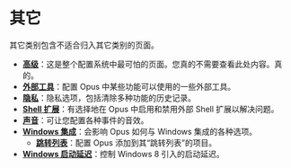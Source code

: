 # 其它

其它类别包含不适合归入其它类别的页面。

- **[高级](/Manual/preferences/preferences_categories/miscellaneous/advanced_options.zh.md)**：这是整个配置系统中最可怕的页面。您真的不需要查看此处内容。真的。
- **[外部工具](/Manual/preferences/preferences_categories/miscellaneous/external_tools.zh.md)**：配置 Opus 中某些功能可以使用的一些外部工具。
- **[隐私](/Manual/preferences/preferences_categories/miscellaneous/privacy.zh.md)**：隐私选项，包括清除多种功能的历史记录。
- **[ Shell 扩展](/Manual/preferences/preferences_categories/miscellaneous/shell_extensions.zh.md)**：有选择地在 Opus 中启用和禁用外部 Shell 扩展以解决问题。
- **[声音](/Manual/preferences/preferences_categories/miscellaneous/sounds.zh.md)**：可让您配置各种事件的音效。
- **[Windows 集成](/Manual/preferences/preferences_categories/miscellaneous/windows_integration/README.zh.md)**：会影响 Opus 如何与 Windows 集成的各种选项。
  - **[跳转列表](/Manual/preferences/preferences_categories/miscellaneous/windows_integration/jump_list.zh.md)**：配置 Opus 添加到其“跳转列表”的项目。
- **[Windows 启动延迟](/Manual/preferences/preferences_categories/miscellaneous/windows_startup_delay.zh.md)**：控制 Windows 8 引入的启动延迟。